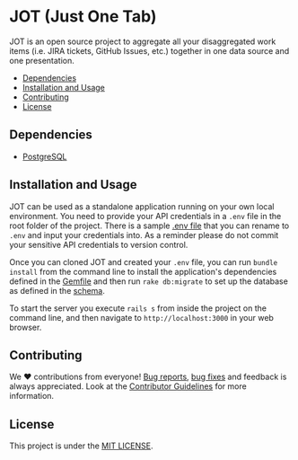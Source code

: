 # JOT (Just One Tab)

JOT is an open source project to aggregate all your disaggregated work items (i.e. JIRA tickets, GitHub Issues, etc.) together in one data source and one presentation. 

* [Dependencies](#dependencies)
* [Installation and Usage](#installation-and-usage)
* [Contributing](#contributing)
* [License](#license)

## Dependencies

* [PostgreSQL](https://github.com/postgres)

## Installation and Usage

JOT can be used as a standalone application running on your own local environment. You need to provide your API credentials in a `.env` file in the root folder of the project. There is a sample [.env file](./env.sample) that you can rename to `.env` and input your credentials into. As a reminder please do not commit your sensitive API credentials to version control.

Once you can cloned JOT and created your `.env` file, you can run `bundle install` from the command line to install the application's dependencies defined in the [Gemfile](./Gemfile) and then run `rake db:migrate` to set up the database as defined in the [schema](db/schema).

To start the server you execute `rails s` from inside the project on the command line, and then navigate to `http://localhost:3000` in your web browser. 

## Contributing

We ❤️ contributions from everyone! [Bug reports](https://github.com/benhayehudi/jot/issues), [bug fixes](https://github.com/benhayehudi/jot/pulls) and feedback is always appreciated. Look at the [Contributor Guidelines](https://github.com/benhayehudi/jot/blob/master/CONTRIBUTING.md) for more information.

## License
This project is under the [MIT LICENSE](https://github.com/benhayehudi/jot/blob/master/LICENSE).